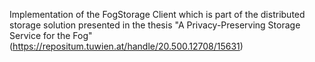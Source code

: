 Implementation of the FogStorage Client which is part of the distributed storage solution presented in the thesis "A Privacy-Preserving Storage Service for the Fog" (https://repositum.tuwien.at/handle/20.500.12708/15631)
